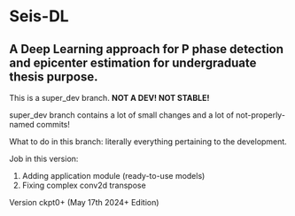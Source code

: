 # Seis-DL
## A Deep Learning approach for P phase detection and epicenter estimation for undergraduate thesis purpose.

This is a super_dev branch. **NOT A DEV! NOT STABLE!**

super_dev branch contains a lot of small changes and a lot of not-properly-named commits!

What to do in this branch: literally everything pertaining to the development.

Job in this version:
1. Adding application module (ready-to-use models) 
2. Fixing complex conv2d transpose

Version ckpt0+ (May 17th 2024+ Edition)